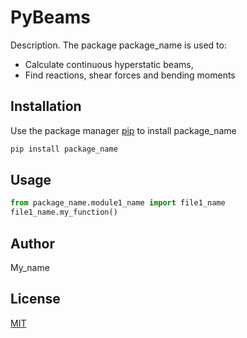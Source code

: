 # PyBeams

Description. 
The package package_name is used to:
 - Calculate continuous hyperstatic beams,
 - Find reactions, shear forces and bending moments

## Installation

Use the package manager [pip](https://pip.pypa.io/en/stable/) to install package_name

```bash
pip install package_name
```

## Usage

```python
from package_name.module1_name import file1_name
file1_name.my_function()
```

## Author
My_name

## License
[MIT](https://choosealicense.com/licenses/mit/)
